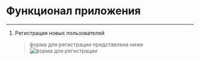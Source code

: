 # Функционал приложения #
---
1. Регистрация новых пользователей
    > форма для регистрации представлена ниже
![форма для регистрации](https://i.ibb.co/yXFHhPW/register.png "registration form")
